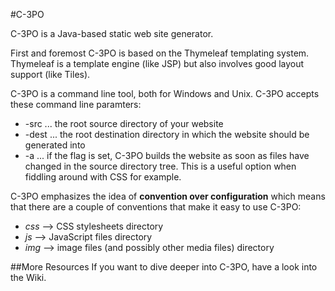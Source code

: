 #C-3PO

C-3PO is a Java-based static web site generator.

First and foremost C-3PO is based on the Thymeleaf templating system. Thymeleaf is a template engine (like JSP) but also involves good layout support (like Tiles).

C-3PO is a command line tool, both for Windows and Unix. C-3PO accepts these command line paramters:

- -src <dir-name> ... the root source directory of your website
- -dest <dir-name> ... the root destination directory in which the website should be generated into
- -a ... if the flag is set, C-3PO builds the website as soon as files have changed in the source directory tree. This is a useful option when fiddling around with CSS for example.

C-3PO emphasizes the idea of **convention over configuration** which means that there are a couple of conventions that make it easy to use C-3PO:

- *css* --> CSS stylesheets directory
- *js* --> JavaScript files directory
- *img* --> image files (and possibly other media files) directory

##More Resources
If you want to dive deeper into C-3PO, have a look into the Wiki.

